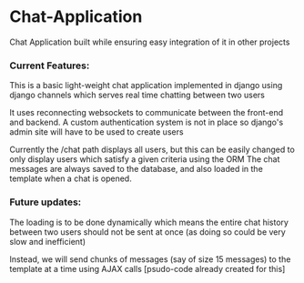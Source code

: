# Chat-Application
Chat Application built while ensuring easy integration of it in other projects

### Current Features:
This is a basic light-weight chat application implemented in django using django channels which serves real time chatting between two users

It uses reconnecting websockets to communicate between the front-end and backend. 
A custom authentication system is not in place so django's admin site will have to be used to create users

Currently the /chat path displays all users, but this can be easily changed to only display users which satisfy a given criteria using the ORM
The chat messages are always saved to the database, and also loaded in the template when a chat is opened.

### Future updates:
The loading is to be done dynamically which means the entire chat history between two users should not be sent at once (as doing so could be very slow and inefficient)

Instead, we will send chunks of messages (say of size 15 messages) to the template at a time using AJAX calls [psudo-code already created for this]
